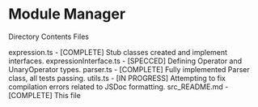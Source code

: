# Module Manager
Directory Contents
Files

expression.ts - [COMPLETE] Stub classes created and implement interfaces.
expressionInterface.ts - [SPECCED] Defining Operator and UnaryOperator types.
parser.ts - [COMPLETE] Fully implemented Parser class, all tests passing.
utils.ts - [IN PROGRESS] Attempting to fix compilation errors related to JSDoc formatting.
src_README.md - [COMPLETE] This file

